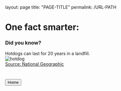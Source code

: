 layout: page
title: "PAGE-TITLE"
permalink: /URL-PATH

<h1>One fact smarter:</h1>

<h3>Did you know?</h3>
Hotdogs can last for 20 years in a landfill.
<br>
<img src="https://raw.githubusercontent.com/Mrpi314tech/Mrpi314tech.github.io/main/images.jpg" alt="hotdog">
<br>
<a href="https://kids.nationalgeographic.com/weird-but-true">Source: National Geographic</a>
<br>
<h1><a href='https://mrpi314tech.github.io'><button>Home</button></a></h1>
